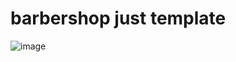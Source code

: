 # barbershop just template

![image](https://user-images.githubusercontent.com/92175747/185328638-b580e4a6-4ddf-4190-9bb8-8925bfe9e276.png)
